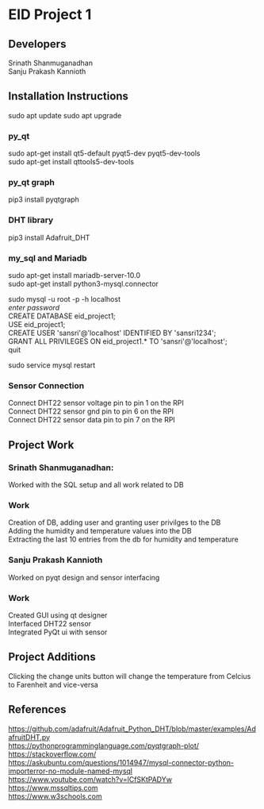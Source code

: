 # EID Project 1

## Developers
Srinath Shanmuganadhan  
Sanju Prakash Kannioth

## Installation Instructions

sudo apt update
sudo apt upgrade

### py_qt
sudo apt-get install qt5-default pyqt5-dev pyqt5-dev-tools  
sudo apt-get install qttools5-dev-tools

### py_qt graph  
pip3 install pyqtgraph

### DHT library  
pip3 install Adafruit_DHT

### my_sql and Mariadb
sudo apt-get install mariadb-server-10.0  
sudo apt-get install python3-mysql.connector  

sudo mysql -u root -p -h localhost  
	*enter password*  
	CREATE DATABASE eid_project1;  
	USE eid_project1;  
	CREATE USER 'sansri'@'localhost' IDENTIFIED BY 'sansri1234';  
	GRANT ALL PRIVILEGES ON eid_project1.* TO 'sansri'@'localhost';  
	quit  

sudo service mysql restart  

### Sensor Connection
Connect DHT22 sensor voltage pin to pin 1 on the RPI  
Connect DHT22 sensor gnd pin to pin 6 on the RPI  
Connect DHT22 sensor data pin to pin 7 on the RPI  


## Project Work

### Srinath Shanmuganadhan:
Worked with the SQL setup and all work related to DB

### Work
Creation of DB, adding user and granting user privilges to the DB  
Adding the humidity and temperature values into the DB   
Extracting the last 10 entries from the db for humidity and temperature  


### Sanju Prakash Kannioth
Worked on pyqt design and sensor interfacing  

### Work
Created GUI using qt designer  
Interfaced DHT22 sensor  
Integrated PyQt ui with sensor  

## Project Additions  
Clicking the change units button will change the temperature from Celcius to Farenheit 
and vice-versa

## References
https://github.com/adafruit/Adafruit_Python_DHT/blob/master/examples/AdafruitDHT.py  
https://pythonprogramminglanguage.com/pyqtgraph-plot/  
https://stackoverflow.com/  
https://askubuntu.com/questions/1014947/mysql-connector-python-importerror-no-module-named-mysql  
https://www.youtube.com/watch?v=lCfSKtPADYw  
https://www.mssqltips.com  
https://www.w3schools.com
